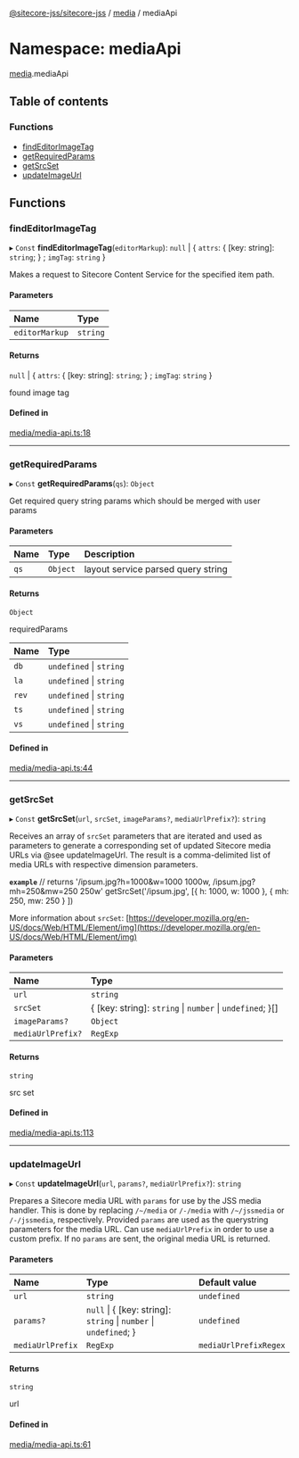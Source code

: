 [@sitecore-jss/sitecore-jss](../README.md) / [media](media.md) / mediaApi

# Namespace: mediaApi

[media](media.md).mediaApi

## Table of contents

### Functions

- [findEditorImageTag](media.mediaApi.md#findeditorimagetag)
- [getRequiredParams](media.mediaApi.md#getrequiredparams)
- [getSrcSet](media.mediaApi.md#getsrcset)
- [updateImageUrl](media.mediaApi.md#updateimageurl)

## Functions

### findEditorImageTag

▸ `Const` **findEditorImageTag**(`editorMarkup`): ``null`` \| { `attrs`: { [key: string]: `string`;  } ; `imgTag`: `string`  }

Makes a request to Sitecore Content Service for the specified item path.

#### Parameters

| Name | Type |
| :------ | :------ |
| `editorMarkup` | `string` |

#### Returns

``null`` \| { `attrs`: { [key: string]: `string`;  } ; `imgTag`: `string`  }

found image tag

#### Defined in

[media/media-api.ts:18](https://github.com/Sitecore/jss/blob/4cefcb5a/packages/sitecore-jss/src/media/media-api.ts#L18)

___

### getRequiredParams

▸ `Const` **getRequiredParams**(`qs`): `Object`

Get required query string params which should be merged with user params

#### Parameters

| Name | Type | Description |
| :------ | :------ | :------ |
| `qs` | `Object` | layout service parsed query string |

#### Returns

`Object`

requiredParams

| Name | Type |
| :------ | :------ |
| `db` | `undefined` \| `string` |
| `la` | `undefined` \| `string` |
| `rev` | `undefined` \| `string` |
| `ts` | `undefined` \| `string` |
| `vs` | `undefined` \| `string` |

#### Defined in

[media/media-api.ts:44](https://github.com/Sitecore/jss/blob/4cefcb5a/packages/sitecore-jss/src/media/media-api.ts#L44)

___

### getSrcSet

▸ `Const` **getSrcSet**(`url`, `srcSet`, `imageParams?`, `mediaUrlPrefix?`): `string`

Receives an array of `srcSet` parameters that are iterated and used as parameters to generate
a corresponding set of updated Sitecore media URLs via @see updateImageUrl. The result is a comma-delimited
list of media URLs with respective dimension parameters.

**`example`**
// returns '/ipsum.jpg?h=1000&w=1000 1000w, /ipsum.jpg?mh=250&mw=250 250w'
getSrcSet('/ipsum.jpg', [{ h: 1000, w: 1000 }, { mh: 250, mw: 250 } ])

More information about `srcSet`: [https://developer.mozilla.org/en-US/docs/Web/HTML/Element/img](https://developer.mozilla.org/en-US/docs/Web/HTML/Element/img)

#### Parameters

| Name | Type |
| :------ | :------ |
| `url` | `string` |
| `srcSet` | { [key: string]: `string` \| `number` \| `undefined`;  }[] |
| `imageParams?` | `Object` |
| `mediaUrlPrefix?` | `RegExp` |

#### Returns

`string`

src set

#### Defined in

[media/media-api.ts:113](https://github.com/Sitecore/jss/blob/4cefcb5a/packages/sitecore-jss/src/media/media-api.ts#L113)

___

### updateImageUrl

▸ `Const` **updateImageUrl**(`url`, `params?`, `mediaUrlPrefix?`): `string`

Prepares a Sitecore media URL with `params` for use by the JSS media handler.
This is done by replacing `/~/media` or `/-/media` with `/~/jssmedia` or `/-/jssmedia`, respectively.
Provided `params` are used as the querystring parameters for the media URL.
Can use `mediaUrlPrefix` in order to use a custom prefix.
If no `params` are sent, the original media URL is returned.

#### Parameters

| Name | Type | Default value |
| :------ | :------ | :------ |
| `url` | `string` | `undefined` |
| `params?` | ``null`` \| { [key: string]: `string` \| `number` \| `undefined`;  } | `undefined` |
| `mediaUrlPrefix` | `RegExp` | `mediaUrlPrefixRegex` |

#### Returns

`string`

url

#### Defined in

[media/media-api.ts:61](https://github.com/Sitecore/jss/blob/4cefcb5a/packages/sitecore-jss/src/media/media-api.ts#L61)
